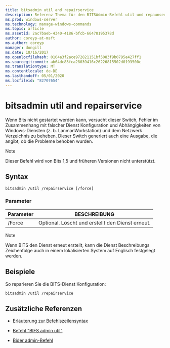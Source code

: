 ```yaml
---
title: bitsadmin util and repairservice
description: Referenz Thema für den BITSAdmin-Befehl util und repaunservice, mit dem bekannte Probleme in verschiedenen Versionen des Bits-Dienes behoben werden.
ms.prod: windows-server
ms.technology: manage-windows-commands
ms.topic: article
ms.assetid: 2ac7baeb-4340-4186-bfcb-66478195378d
author: coreyp-at-msft
ms.author: coreyp
manager: dongill
ms.date: 10/16/2017
ms.openlocfilehash: 0104a3f2ace972821151bf5083f9b0795e427ff1
ms.sourcegitcommit: ab64dc83fca28039416c26226815502d0193500c
ms.translationtype: MT
ms.contentlocale: de-DE
ms.lasthandoff: 05/01/2020
ms.locfileid: "82707654"
---
```

# <a name="bitsadmin-util-and-repairservice"></a>bitsadmin util and repairservice

Wenn Bits nicht gestartet werden kann, versucht dieser Switch, Fehler im Zusammenhang mit falscher Dienst Konfiguration und Abhängigkeiten von Windows-Diensten (z. b. LanmanWorkstation) und dem Netzwerk Verzeichnis zu beheben. Dieser Switch generiert auch eine Ausgabe, die angibt, ob die Probleme behoben wurden.

> [!NOTE]
> Dieser Befehl wird von Bits 1,5 und früheren Versionen nicht unterstützt.

## <a name="syntax"></a>Syntax

```
bitsadmin /util /repairservice [/force]
```

### <a name="parameters"></a>Parameter

| Parameter | BESCHREIBUNG |
| --------- | ----------- |
| /Force | Optional. Löscht und erstellt den Dienst erneut.|

> [!NOTE]
> Wenn BITS den Dienst erneut erstellt, kann die Dienst Beschreibungs Zeichenfolge auch in einem lokalisierten System auf Englisch festgelegt werden.

## <a name="examples"></a>Beispiele

So reparieren Sie die BITS-Dienst Konfiguration:

```
bitsadmin /util /repairservice
```

## <a name="additional-references"></a>Zusätzliche Referenzen

- [Erläuterung zur Befehlszeilensyntax](command-line-syntax-key.md)

- [Befehl "BIFS admin util"](bitsadmin-util.md)

- [Bider admin-Befehl](bitsadmin.md)
